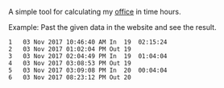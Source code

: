 A simple tool for calculating my [office](www.mitrmedia.com) in time hours.

Example: Past the given data in the website and see the result.<br>
```
1	03 Nov 2017 10:46:40 AM	In	19	02:15:24
2	03 Nov 2017 01:02:04 PM	Out	19
3	03 Nov 2017 02:04:49 PM	In	19	01:04:04
4	03 Nov 2017 03:08:53 PM	Out	19
5	03 Nov 2017 03:09:08 PM	In	20	00:04:04
6	03 Nov 2017 08:23:12 PM	Out	20
```

